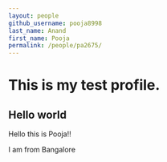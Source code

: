 ```yaml
---
layout: people
github_username: pooja8998 
last_name: Anand
first_name: Pooja
permalink: /people/pa2675/
---
```


# This is my test profile.
## Hello world
Hello this is Pooja!!

I am from Bangalore


